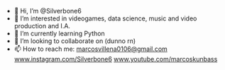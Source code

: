 - 👋 Hi, I’m @Silverbone6
- 👀 I’m interested in videogames, data science, music and video production and I.A.
- 🌱 I’m currently learning Python
- 💞️ I’m looking to collaborate on (dunno rn)
- 📫 How to reach me: marcosvillena0106@gmail.com www.instagram.com/Silverbone6 www.youtube.com/marcoskunbass

<!---
Silverbone6/Silverbone6 is a ✨ special ✨ repository because its `README.md` (this file) appears on your GitHub profile.
You can click the Preview link to take a look at your changes.
--->
